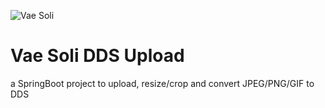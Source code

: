 ![Vae Soli](https://i.imgur.com/gQpRAIm.png)

Vae Soli DDS Upload
==============

a SpringBoot project to upload, resize/crop and convert JPEG/PNG/GIF to DDS
